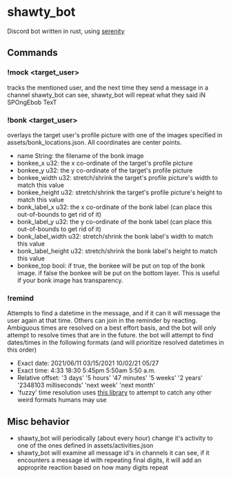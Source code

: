 # shawty_bot
Discord bot written in rust, using [serenity](https://github.com/serenity-rs/serenity)

## Commands

### !mock <target_user>
tracks the mentioned user, and the next time they send a message in a channel shawty_bot can see, shawty_bot will repeat what they said iN SPOngEbob TexT

### !bonk <target_user>
overlays the target user's profile picture with one of the images specified in assets/bonk_locations.json. All coordinates are center points.
- name String: the filename of the bonk image
- bonkee_x u32: the x co-ordinate of the target's profile picture
- bonkee_y u32: the y co-ordinate of the target's profile picture
- bonkee_width u32: stretch/shrink the target's profile picture's width to match this value
- bonkee_height u32: stretch/shrink the target's profile picture's height to match this value
- bonk_label_x u32: the x co-ordinate of the bonk label (can place this out-of-bounds to get rid of it)
- bonk_label_y u32: the y co-ordinate of the bonk label (can place this out-of-bounds to get rid of it)
- bonk_label_width u32: stretch/shrink the bonk label's width to match this value
- bonk_label_height u32: stretch/shrink the bonk label's height to match this value
- bonkee_top bool: if true, the bonkee will be put on top of the bonk image. if false the bonkee will be put on the bottom layer. This is useful if your bonk image has transparency.

### !remind
Attempts to find a datetime in the message, and if it can it will message the user again at that time. Others can join in the reminder by reacting.  
Ambiguous times are resolved on a best effort basis, and the bot will only attempt to resolve times that are in the future.
the bot will attempt to find dates/times in the following formats (and will prioritize resolved datetimes in this order)
- Exact date: 2021/06/11 03/15/2021 10/02/21 05/27 
- Exact time: 4:33 18:30 5:45pm 5:50am 5:50 a.m.
- Relative offset: '3 days' '5 hours' '47 minutes' '5 weeks' '2 years' '2348103 milliseconds' 'next week' 'next month'
- 'fuzzy' time resolution uses [this library](https://github.com/isaacrlee/event-parser) to attempt to catch any other weird formats humans may use

## Misc behavior
- shawty_bot will periodically (about every hour) change it's activity to one of the ones defined in assets/activities.json
- shawty_bot will examine all message id's in channels it can see, if it encounters a message id with repeating final digits, it will add an approprite reaction based on how many digits repeat
